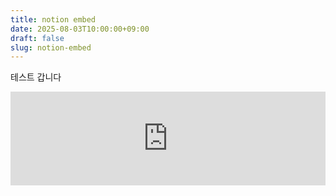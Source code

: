 ```yaml
---
title: notion embed
date: 2025-08-03T10:00:00+09:00
draft: false
slug: notion-embed
---
```

테스트 갑니다
<iframe src="https://cotidie.notion.site/ebd/c8b12528ef1649c18fab3396959cd0fe" width="100%" frameborder="0" allowfullscreen></iframe>
